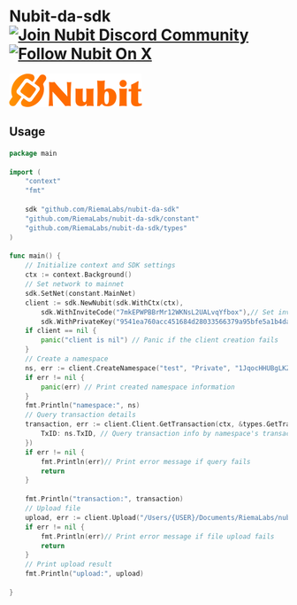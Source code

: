 # Nubit-da-sdk [![Join Nubit Discord Community](https://img.shields.io/discord/916984413944967180?logo=discord&style=flat)](https://discord.gg/5sVBzYa4Sg) [![Follow Nubit On X](https://img.shields.io/twitter/follow/nubit_org)](https://twitter.com/Nubit_org)

<!-- <p align='left'>
  <img width='70%' src='./img/logo.png' />
</p> -->
![Nubit Logo](assets/logo.svg)

## Usage
```go
package main

import (
	"context"
	"fmt"

	sdk "github.com/RiemaLabs/nubit-da-sdk"
	"github.com/RiemaLabs/nubit-da-sdk/constant"
	"github.com/RiemaLabs/nubit-da-sdk/types"
)

func main() {
	// Initialize context and SDK settings
	ctx := context.Background()
	// Set network to mainnet
	sdk.SetNet(constant.MainNet)
	client := sdk.NewNubit(sdk.WithCtx(ctx),
		sdk.WithInviteCode("7mkEPWPBBrMr12WKNsL2UALvqYfbox"),// Set invite code
		sdk.WithPrivateKey("9541ea760acc451684d28033566379a95bfe5a1b4da4a56a7df6055e4fa93eac")) // Set private key
	if client == nil {
		panic("client is nil") // Panic if the client creation fails
	}
	// Create a namespace
	ns, err := client.CreateNamespace("test", "Private", "1JqocHHUBgLKZxzQpCqrrzMnV6QV4XrUJr", []string{"18JTw53V9MMtGax7es3GMPQHwjpjNFyPj1", "1JqocHHUBgLKZxzQpCqrrzMnV6QV4XrUJr"})
	if err != nil {
		panic(err) // Print created namespace information
	}
	fmt.Println("namespace:", ns)
	// Query transaction details
	transaction, err := client.Client.GetTransaction(ctx, &types.GetTransactionReq{
		TxID: ns.TxID, // Query transaction info by namespace's transaction ID
	})
	if err != nil {
		fmt.Println(err)// Print error message if query fails
		return
	}

	fmt.Println("transaction:", transaction)
	// Upload file
	upload, err := client.Upload("/Users/{USER}/Documents/RiemaLabs/nubit-da-sdk/test/main.go", transaction.NID,0) // If the fee is 0, it will be obtained automatically, but of course it can also be obtained through the client. GetEstimateFee, 0 is recommended
	if err != nil {
		fmt.Println(err)// Print error message if file upload fails
		return
	}
	// Print upload result
	fmt.Println("upload:", upload)

}


```